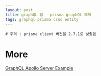 ```yaml
---
layout: post
title: graphQL 팁 - prisma graphQL 예제
tags: graphql prisma crud entity
---
```


```
# 주의 : prisma client 버전을 2.7.1로 낮췄음
```

# More
[GraphQL Apollo Server Example](https://github.com/prisma/prisma-examples/tree/latest/javascript/graphql-apollo-server)
